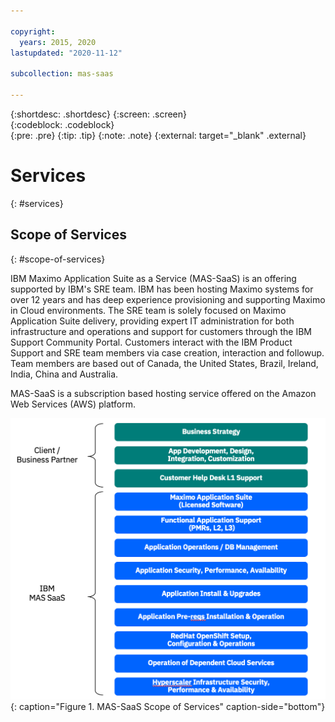 ```yaml
---

copyright:
  years: 2015, 2020
lastupdated: "2020-11-12"

subcollection: mas-saas

---
```


{:shortdesc: .shortdesc}
{:screen: .screen}  
{:codeblock: .codeblock}  
{:pre: .pre}
{:tip: .tip}
{:note: .note}
{:external: target="_blank" .external}

# Services
{: #services}

## Scope of Services
{: #scope-of-services}

IBM Maximo Application Suite as a Service (MAS-SaaS) is an offering supported by IBM's SRE team. IBM has been hosting Maximo systems for over 12 years and has deep experience provisioning and supporting Maximo in Cloud environments. The SRE team is solely focused on Maximo Application Suite delivery, providing expert IT administration for both infrastructure and operations and support for customers through the IBM Support Community Portal. Customers interact with the IBM Product Support and SRE team members via case creation, interaction and followup. Team members are based out of Canada, the United States, Brazil, Ireland, India, China and Australia. 

MAS-SaaS is a subscription based hosting service offered on the Amazon Web Services (AWS) platform.

![Enter image alt text right here.](images/MAS-SaaS-Operational-View.png "MAS-SaaS Scope of Services"){: caption="Figure 1. MAS-SaaS Scope of Services" caption-side="bottom"}